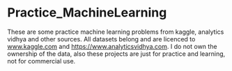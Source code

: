 # Practice_MachineLearning
These are some practice machine learning problems from kaggle, analytics vidhya and other sources.
All datasets belong and are licenced to www.kaggle.com and https://www.analyticsvidhya.com. 
I do not own the ownership of the data, also these projects are just for practice and learning, not for commercial use. 
